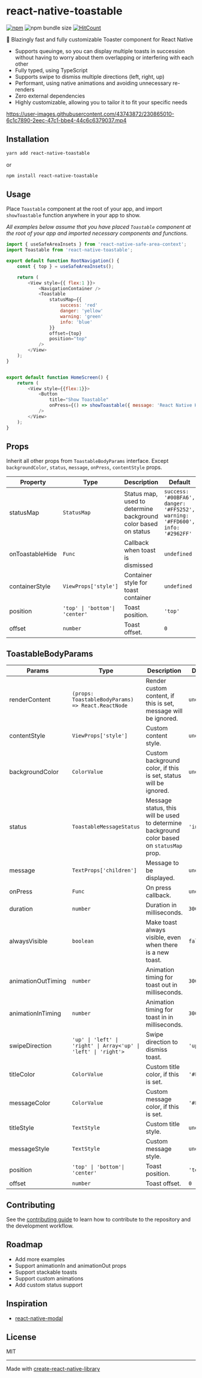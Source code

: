 # react-native-toastable

[![npm](https://img.shields.io/npm/dm/react-native-toastable)](https://www.npmjs.com/package/react-native-toastable)
![npm bundle size](https://img.shields.io/bundlephobia/min/react-native-toastable)
[![HitCount](https://hits.dwyl.com/rnheroes/react-native-toastable.svg?style=flat-square&show=unique)](http://hits.dwyl.com/rnheroes/react-native-toastable)

🍞 Blazingly fast and fully customizable Toaster component for React Native

- Supports queuinge, so you can display multiple toasts in succession without having to worry about them overlapping or interfering with each other
- Fully typed, using TypeScript
- Supports swipe to dismiss multiple directions (left, right, up)
- Performant, using native animations and avoiding unnecessary re-renders
- Zero external dependencies
- Highly customizable, allowing you to tailor it to fit your specific needs


https://user-images.githubusercontent.com/43743872/230865010-6c1c7890-2eec-47c1-bbe4-44c6c6379037.mp4


## Installation

```sh
yarn add react-native-toastable
```

or

```sh
npm install react-native-toastable
```

## Usage
Place `Toastable` component at the root of your app, and import `showToastable` function anywhere in your app to show.

*All examples below assume that you have placed `Toastable` component at the root of your app and imported necessary components and functions.*

```js
import { useSafeAreaInsets } from 'react-native-safe-area-context';
import Toastable from 'react-native-toastable';

export default function RootNavigation() {
    const { top } = useSafeAreaInsets();

    return (
        <View style={{ flex:1 }}>
            <NavigationContainer />
            <Toastable
                statusMap={{
                    success: 'red'
                    danger: 'yellow'
                    warning: 'green'
                    info: 'blue'
                }}
                offset={top}
                position="top"
            />
        </View>
    );
}


export default function HomeScreen() {
    return (
        <View style={{flex:1}}>
            <Button
                title="Show Toastable"
                onPress={() => showToastable({ message: 'React Native Heroes is awesome! 🚀', status:'success' })}
            />
        </View>
    );
}
```


## Props
Inherit all other props from `ToastableBodyParams` interface. Except `backgroundColor`, `status`, `message`, `onPress`, `contentStyle` props.

| Property            | Type                 | Description                                                                                             | Default                                                   |
|---------------------|----------------------|---------------------------------------------------------------------------------------------------------|-----------------------------------------------------------------|
| statusMap           | `StatusMap`            | Status map, used to determine background color based on status                                         | `success: '#00BFA6', danger: '#FF5252', warning: '#FFD600', info: '#2962FF'` |
| onToastableHide     | `Func`           | Callback when toast is dismissed                                                                        | `undefined`                                                       |
| containerStyle      | `ViewProps['style']`   | Container style for toast container                                                                     | `undefined`                                                       |
position | `'top' \| 'bottom'\| 'center'` | Toast position. | `'top'` |
offset | `number` | Toast offset. | `0` |

## ToastableBodyParams

| Params         | Type                                                      | Description                                                                                                                    | Default   |
| ---------------- | --------------------------------------------------------- | ------------------------------------------------------------------------------------------------------------------------------ | --------- |
| renderContent    | `(props: ToastableBodyParams) => React.ReactNode`         | Render custom content, if this is set, message will be ignored.                                                               | `undefined`         |
| contentStyle     | `ViewProps['style']`                                      | Custom content style.                                                                                                           | `undefined` |
| backgroundColor  | `ColorValue`                                              | Custom background color, if this is set, status will be ignored.                                                               | `undefined` |
| status           | `ToastableMessageStatus`                                  | Message status, this will be used to determine background color based on `statusMap` prop.                                     | `'info'`   |
| message          | `TextProps['children']`                                    | Message to be displayed.                                                                                                         | `undefined`      |
| onPress          | `Func`                                              | On press callback.                                                                                                              | `undefined` |
| duration         | `number`                                                  | Duration in milliseconds.                                                                                                       | `3000`    |
| alwaysVisible    | `boolean`                                                 | Make toast always visible, even when there is a new toast.                                                                       | `false`   |
| animationOutTiming | `number`                                                | Animation timing for toast out in milliseconds.                                                                                 | `300`     |
| animationInTiming  | `number`                                                | Animation timing for toast in in milliseconds.                                                                                  | `300`     |
| swipeDirection   | `'up' \| 'left' \| 'right' \| Array<'up' \| 'left' \| 'right'>` | Swipe direction to dismiss toast.                                                                                               | `'up'`    |
titleColor | `ColorValue` | Custom title color, if this is set. | `'#FFFFFF'` | 
| messageColor | `ColorValue` | Custom message color, if this is set. | `'#FFFFFF'` |
titleStyle | `TextStyle` | Custom title style. | `undefined` |
messageStyle | `TextStyle` | Custom message style. | `undefined` |
position | `'top' \| 'bottom'\| 'center'` | Toast position. | `'top'` |
offset | `number` | Toast offset. | `0` |

## Contributing

See the [contributing guide](CONTRIBUTING.md) to learn how to contribute to the repository and the development workflow.

## Roadmap

- Add more examples
- Support animationIn and animationOut props
- Support stackable toasts
- Support custom animations
- Add custom status support

## Inspiration

- [react-native-modal](https://github.com/react-native-modal/react-native-modal)

## License

MIT

---

Made with [create-react-native-library](https://github.com/callstack/react-native-builder-bob)

